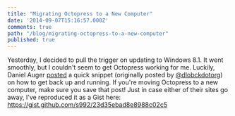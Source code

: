 ```yaml
---
title: "Migrating Octopress to a New Computer"
date: '2014-09-07T15:16:57.000Z'
comments: true
path: "/blog/migrating-octopress-to-a-new-computer"
published: true
---
```

Yesterday, I decided to pull the trigger on updating to Windows 8.1. It went smoothly, but I couldn't seem to get Octopress working for me. Luckily, Daniel Auger [posted](http://nerditorium.danielauger.com/blog/2013/06/22/setting-up-an-existing-octopress-blog-on-a-new-computer/) a quick snippet (originally posted by [@dlobckdotorg](https://twitter.com/dblockdotorg)) on how to get back up and running. If you're moving Octopress to a new computer, make sure you save that post! Just in case either of their sites go away, I've reproduced it as a Gist here: https://gist.github.com/s992/23d35ebad8e8988c02c5
